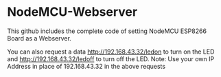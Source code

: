 # NodeMCU-Webserver
This github includes the complete code of setting NodeMCU ESP8266 Board as a Webserver.

You can also request a data http://192.168.43.32/ledon to turn on the LED and http://192.168.43.32/ledoff to turn off the LED. 
Note: Use your own IP Address in place of 192.168.43.32 in the above requests

